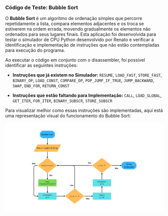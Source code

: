 ### Código de Teste: Bubble Sort

O **Bubble Sort** é um algoritmo de ordenação simples que percorre repetidamente a lista, compara elementos adjacentes e os troca se estiverem na ordem errada, movendo gradualmente os elementos não ordenados para seus lugares finais. Esta aplicação foi desenvolvida para testar o simulador de CPU Python desenvolvido por Renato e verificar a identificação e implementação de instruções que não estão contempladas para execução do programa.

Ao executar o código em conjunto com o disassembler, foi possível identificar as seguintes instruções:
- **Instruções que já existem no Simulador:** `RESUME`, `LOAD_FAST`, `STORE_FAST`, `BINARY_OP`, `LOAD_CONST`, `COMPARE_OP`, `POP_JUMP_IF_TRUE`, `JUMP_BACKWARD`, `SWAP`, `END_FOR`, `RETURN_CONST`

- **Instruções que estão faltando para Implementação:** `CALL`, `LOAD_GLOBAL`, `GET_ITER`, `FOR_ITER`, `BINARY_SUBSCR`, `STORE_SUBSCR`

Para visualizar melhor como essas instruções são implementadas, aqui está uma representação visual do funcionamento do Bubble Sort:

![Bubble Sort](https://github.com/franpgn/pyscheduler-integration/blob/main/documentation/bubble-sort/Bubble%20Sort%20Fluxograma.png?raw=true)
